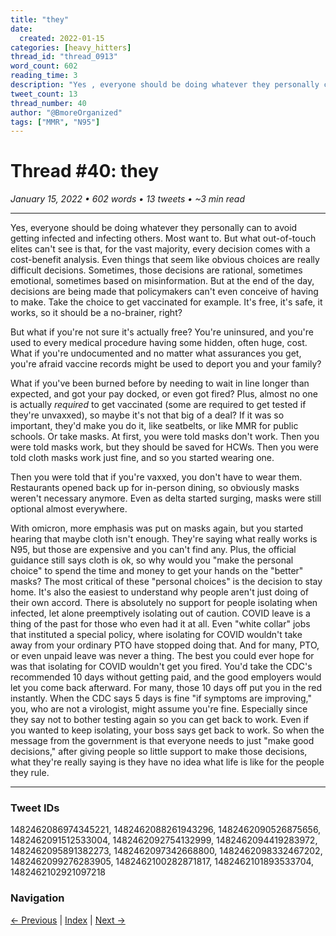 ```yaml
---
title: "they"
date:
  created: 2022-01-15
categories: [heavy_hitters]
thread_id: "thread_0913"
word_count: 602
reading_time: 3
description: "Yes , everyone should be doing whatever they personally can to avoid getting infected and infecting others . Most want to ."
tweet_count: 13
thread_number: 40
author: "@BmoreOrganized"
tags: ["MMR", "N95"]
---
```

# Thread #40: they

*January 15, 2022 • 602 words • 13 tweets • ~3 min read*

---

Yes, everyone should be doing whatever they personally can to avoid getting infected and infecting others. Most want to. But what out-of-touch elites can't see is that, for the vast majority, every decision comes with a cost-benefit analysis. Even things that seem like obvious choices are really difficult decisions. Sometimes, those decisions are rational, sometimes emotional, sometimes based on misinformation. But at the end of the day, decisions are being made that policymakers can't even conceive of having to make. Take the choice to get vaccinated for example. It's free, it's safe, it works, so it should be a no-brainer, right?

But what if you're not sure it's actually free? You're uninsured, and you're used to every medical procedure having some hidden, often huge, cost. What if you're undocumented and no matter what assurances you get, you're afraid vaccine records might be used to deport you and your family?

What if you've been burned before by needing to wait in line longer than expected, and got your pay docked, or even got fired? Plus, almost no one is actually *required* to get vaccinated (some are required to get tested if they're unvaxxed), so maybe it's not that big of a deal? If it was so important, they'd make you do it, like seatbelts, or like MMR for public schools. Or take masks. At first, you were told masks don't work. Then you were told masks work, but they should be saved for HCWs. Then you were told cloth masks work just fine, and so you started wearing one.

Then you were told that if you're vaxxed, you don't have to wear them. Restaurants opened back up for in-person dining, so obviously masks weren't necessary anymore. Even as delta started surging, masks were still optional almost everywhere.

With omicron, more emphasis was put on masks again, but you started hearing that maybe cloth isn't enough. They're saying what really works is N95, but those are expensive and you can't find any. Plus, the official guidance still says cloth is ok, so why would you "make the personal choice" to spend the time and money to get your hands on the "better" masks? The most critical of these "personal choices" is the decision to stay home. It's also the easiest to understand why people aren't just doing of their own accord. There is absolutely no support for people isolating when infected, let alone preemptively isolating out of caution. COVID leave is a thing of the past for those who even had it at all. Even "white collar" jobs that instituted a special policy, where isolating for COVID wouldn't take away from your ordinary PTO have stopped doing that. And for many, PTO, or even unpaid leave was never a thing. The best you could ever hope for was that isolating for COVID wouldn't get you fired. You'd take the CDC's recommended 10 days without getting paid, and the good employers would let you come back afterward. For many, those 10 days off put you in the red instantly. When the CDC says 5 days is fine "if symptoms are improving," you, who are not a virologist, might assume you're fine. Especially since they say not to bother testing again so you can get back to work. Even if you wanted to keep isolating, your boss says get back to work. So when the message from the government is that everyone needs to just "make good decisions," after giving people so little support to make those decisions, what they're really saying is they have no idea what life is like for the people they rule.

---

### Tweet IDs
1482462086974345221, 1482462088261943296, 1482462090526875656, 1482462091512533004, 1482462092754132999, 1482462094419283972, 1482462095891382273, 1482462097342668800, 1482462098332467202, 1482462099276283905, 1482462100282871817, 1482462101893533704, 1482462102921097218

### Navigation
[← Previous](039-*.md) | [Index](index.md) | [Next →](041-*.md)